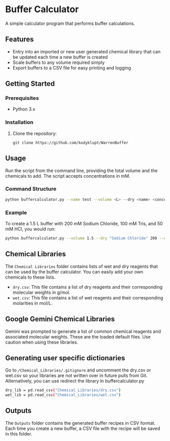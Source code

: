 # Buffer Calculator

A simple calculator program that performs buffer calculations.

## Features

- Entry into an imported or new user generated chemical library that can be updated each time a new buffer is created
- Scale buffers to any volume required simply
- Export buffers to a CSV file for easy printing and logging

## Getting Started

### Prerequisites

- Python 3.x

### Installation

1. Clone the repository:

   ```shell
   git clone https://github.com/kodyklupt/WarrenBuffer
   ```

## Usage

Run the script from the command line, providing the total volume and the chemicals to add.
The script accepts concentrations in mM.

### Command Structure

```bash
python buffercalculator.py --name test --volume <L> --dry <name> <concentration> --wet <name> <concentration>
```

### Example

To create a 1.5 L buffer with 200 mM Sodium Chloride, 100 mM Tris, and 50 mM HCl, you would run:

```bash
python buffercalculator.py --volume 1.5 --dry "Sodium Chloride" 200 --dry "Tris" 100 --wet "HCl" 50
```

## Chemical Libraries

The `Chemical Libraries` folder contains lists of wet and dry reagents that can be used by the buffer calculator. You can easily add your own chemicals to these lists.

- `dry.csv`: This file contains a list of dry reagents and their corresponding molecular weights in g/mol.
- `wet.csv`: This file contains a list of wet reagents and their corresponding molarities in mol/L.

## Google Gemini Chemical Libraries

Gemini was prompted to generate a list of common chemical reagents and associated molecular weights. These are the loaded default files. Use caution when using these libraries.

## Generating user specific dictionaries

Go to ```/Chemical_Libraries/.gitignore``` and uncomment the dry.csv or wet.csv so your libraries are not written over in future pulls from Git. Alternatively, you can use redirect the library in buffercalculator.py
```bash
dry_lib = pd.read_csv("Chemical_Libraries/dry.csv")
wet_lib = pd.read_csv("Chemical_Libraries/wet.csv")
```

## Outputs

The `Outputs` folder contains the generated buffer recipes in CSV format. Each time you create a new buffer, a CSV file with the recipe will be saved in this folder.